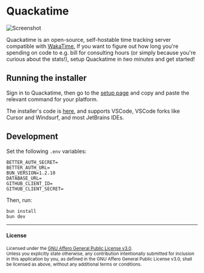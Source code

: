 # Quackatime

![Screenshot](https://files.catbox.moe/02c2v9.png)

Quackatime is an open-source, self-hostable time tracking server compatible with [WakaTime.](https://waka.hackclub.com) If you want to figure out how long you're spending on code to e.g. bill for consulting hours (or simply because you're curious about the stats!), setup Quackatime in _two minutes_ and get started!

## Running the installer

Sign in to Quackatime, then go to the [setup page](https://quack.skyfall.dev) and copy and paste the relevant command for your platform.

The installer's code is [here](https://github.com/quackatime/extension-installer), and supports VSCode, VSCode forks like Cursor and Windsurf, and most JetBrains IDEs.

## Development

Set the following `.env` variables:

```
BETTER_AUTH_SECRET=
BETTER_AUTH_URL=
BUN_VERSION=1.2.10
DATABASE_URL=
GITHUB_CLIENT_ID=
GITHUB_CLIENT_SECRET=
```

Then, run:

```
bun install
bun dev
```

---

#### License

<sup>
Licensed under the <a href="LICENSE">GNU Affero General Public License v3.0</a>.
</sup>

<br>

<sub>
Unless you explicitly state otherwise, any contribution intentionally submitted
for inclusion in this application by you, as defined in the GNU Affero General Public License v3.0, shall
be licensed as above, without any additional terms or conditions.
</sub>

